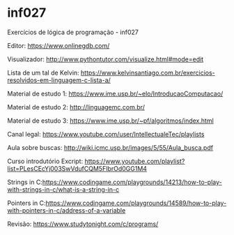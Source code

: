 # inf027
Exercícios de lógica de programação - inf027 

Editor: https://www.onlinegdb.com/

Visualizador: http://www.pythontutor.com/visualize.html#mode=edit

Lista de um tal de Kelvin: https://www.kelvinsantiago.com.br/exercicios-resolvidos-em-linguagem-c-lista-a/

Material de estudo 1: https://www.ime.usp.br/~elo/IntroducaoComputacao/

Material de estudo 2: http://linguagemc.com.br/

Material de estudo 3: https://www.ime.usp.br/~pf/algoritmos/index.html

Canal legal: https://www.youtube.com/user/IntellectualeTec/playlists

Aula sobre buscas: http://wiki.icmc.usp.br/images/5/55/Aula_busca.pdf

Curso introdutório Excript: https://www.youtube.com/playlist?list=PLesCEcYj003SwVdufCQM5FIbrOd0GG1M4

Strings in C:https://www.codingame.com/playgrounds/14213/how-to-play-with-strings-in-c/what-is-a-string-in-c

Pointers in C:https://www.codingame.com/playgrounds/14589/how-to-play-with-pointers-in-c/address-of-a-variable

Revisão: https://www.studytonight.com/c/programs/
